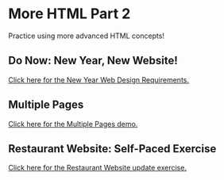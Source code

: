 # More HTML Part 2
Practice using more advanced HTML concepts!

## Do Now: New Year, New Website!
[Click here for the New Year Web Design Requirements.](NewYearWebDesign.md)

## Multiple Pages
[Click here for the Multiple Pages demo.](MultiplePagesDemo.md)

## Restaurant Website: Self-Paced Exercise
[Click here for the Restaurant Website update exercise.](RestaurantSelfPacedExercises.md)
